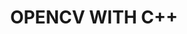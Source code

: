 ---
layout: tag-blog
title: OPENCV WITH C++
slug: opencv with c++
category: study
menu: false
order: 2
---